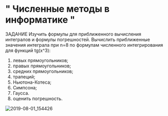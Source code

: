 # " Численные методы в информатике "

ЗАДАНИЕ
Изучить формулы для приближенного вычисления интегралов и формулы погрешностей.
Вычислить приближенные значения интеграла при n=8 по формулам численного интегрирования для функций tg(x^3):
1. левых прямоугольников;
2. правых прямоугольников;
3. средних прямоугольников;
4. трапеций;
5. Ньютона-Котеса;
6. Симпсона; 
7. Гаусса. 
8. оценить погрешность.

![2019-08-01_154426](https://user-images.githubusercontent.com/52545598/62294537-d1773500-b473-11e9-9d06-3db40fbb9f05.png)
